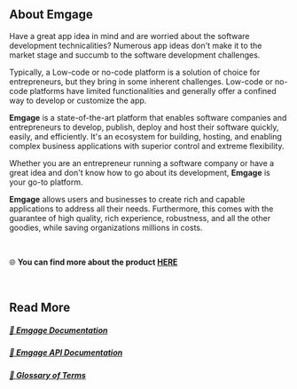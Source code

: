 ## About Emgage

Have a great app idea in mind and are worried about the software development technicalities? Numerous app ideas don't make it to the market stage and succumb to the software development challenges.

Typically, a Low-code or no-code platform is a solution of choice for entrepreneurs, but they bring in some inherent challenges. Low-code or no-code platforms have limited functionalities and generally offer a confined way to develop or customize the app.

**Emgage** is a state-of-the-art platform that enables software companies and entrepreneurs to develop, publish, deploy and host their software quickly, easily, and efficiently. It's an ecosystem for building, hosting, and enabling complex business applications with superior control and extreme flexibility.

Whether you are an entrepreneur running a software company or have a great idea and don't know how to go about its development, **Emgage**  is your go-to platform.

**Emgage** allows users and businesses to create rich and capable applications to address all their needs. Furthermore, this comes with the guarantee of high quality, rich experience, robustness, and all the other goodies, while saving organizations millions in costs. 

<BR>

🌐 **You can find more about the product [HERE][]**  

<BR>

## Read More

##### [🔖 Emgage Documentation](articles/articles-introduction.md)<BR>
##### [🔖 Emgage API Documentation](api/index.md)<BR>
##### [🔖 Glossary of Terms](articles/glossary.md) <BR>


[here]: https://emgage.com/product/



